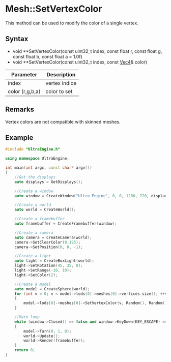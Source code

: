 # Mesh::SetVertexColor

This method can be used to modify the color of a single vertex.

## Syntax

- void **SetVertexColor(const uint32_t index, const float r, const float g, const float b, const float a = 1.0f)
- void **SetVertexColor(const uint32_t index, const [Vec4](Vec4.md)& color)

| Parameter | Description |
|---|---|
| index | vertex indice |
| color (r,g,b,a) | color to set |

## Remarks

Vertex colors are not compatible with skinned meshes.

## Example

```c++
#include "UltraEngine.h"

using namespace UltraEngine;

int main(int argc, const char* argv[])
{
    //Get the displays
    auto displays = GetDisplays();

    //Create a window
    auto window = CreateWindow("Ultra Engine", 0, 0, 1280, 720, displays[0], WINDOW_CENTER | WINDOW_TITLEBAR);

    //Create a world
    auto world = CreateWorld();

    //Create a framebuffer
    auto framebuffer = CreateFramebuffer(window);

    //Create a camera
    auto camera = CreateCamera(world);
    camera->SetClearColor(0.125);
    camera->SetPosition(0, 0, -1);

    //Create a light
    auto light = CreateBoxLight(world);
    light->SetRotation(45, 35, 0);
    light->SetRange(-10, 10);
    light->SetColor(2);

    //Create a model
    auto model = CreateSphere(world);
    for (int v = 0; v < model->lods[0]->meshes[0]->vertices.size(); ++v)
    {
        model->lods[0]->meshes[0]->SetVertexColor(v, Random(), Random(), Random());
    }

    //Main loop
    while (window->Closed() == false and window->KeyDown(KEY_ESCAPE) == false)
    {
        model->Turn(0, 1, 0);
        world->Update();
        world->Render(framebuffer);
    }
    return 0;
}
```

